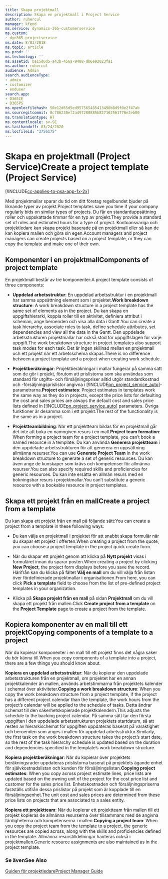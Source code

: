 ```yaml
---
title: Skapa projektmall
description: Skapa en projektmall i Project Service
author: ruhercul
manager: kfend
ms.service: dynamics-365-customerservice
ms.custom:
- dyn365-projectservice
ms.date: 8/03/2018
ms.topic: article
ms.prod: ''
ms.technology: ''
ms.assetid: ba15d6d5-a43b-456a-9488-db6e92023fa1
ms.author: ruhercul
audience: Admin
search.audienceType:
- admin
- customizer
- enduser
search.app:
- D365CE
- D365PS
ms.openlocfilehash: 50e12d65d5ed957565485413490b8d9f0e2f47ab
ms.sourcegitcommit: 8c786230ef2a497280885b827162561776e2eb00
ms.translationtype: HT
ms.contentlocale: sv-SE
ms.lasthandoff: 03/24/2020
ms.locfileid: "3756175"
---
```

# <a name="create-a-project-template-project-service"></a><span data-ttu-id="eea2c-103">Skapa en projektmall (Project Service)</span><span class="sxs-lookup"><span data-stu-id="eea2c-103">Create a project template (Project Service)</span></span>

[!INCLUDE[cc-applies-to-psa-app-1x-2x](../includes/cc-applies-to-psa-app-1x-2x.md)]

<span data-ttu-id="eea2c-104">Med projektmallar sparar du tid om ditt företag regelbundet bjuder på liknande typer av projekt.</span><span class="sxs-lookup"><span data-stu-id="eea2c-104">Project templates save you time if your company regularly bids on similar types of projects.</span></span> <span data-ttu-id="eea2c-105">Du får en standarduppsättning roller och uppskattade timmar för en typ av projekt.</span><span class="sxs-lookup"><span data-stu-id="eea2c-105">They provide a standard set of roles and estimated hours for a type of project.</span></span> <span data-ttu-id="eea2c-106">Kontoansvariga och projektledare kan skapa projekt baserade på en projektmall eller så kan de kan kopiera mallen och göra sin egen.</span><span class="sxs-lookup"><span data-stu-id="eea2c-106">Account managers and project managers can create projects based on a project template, or they can copy the template and make one of their own.</span></span>  
  
## <a name="components-of-project-template"></a><span data-ttu-id="eea2c-107">Komponenter i en projektmall</span><span class="sxs-lookup"><span data-stu-id="eea2c-107">Components of project template</span></span>
 <span data-ttu-id="eea2c-108">En projektmall består av tre komponenter:</span><span class="sxs-lookup"><span data-stu-id="eea2c-108">A project template consists of three components:</span></span>  
  
- <span data-ttu-id="eea2c-109">**Uppdelad arbetsstruktur**: En uppdelad arbetsstruktur i en projektmall har samma uppsättning element som i projektet.</span><span class="sxs-lookup"><span data-stu-id="eea2c-109">**Work breakdown structure**: A work breakdown structure in a project template has the same set of elements as in the project.</span></span> <span data-ttu-id="eea2c-110">Du kan skapa en uppgiftshierarki, koppla roller till en aktivitet, definiera attribut i scheman, ange beroenden och visa alla data i Gantt.</span><span class="sxs-lookup"><span data-stu-id="eea2c-110">You can create a task hierarchy, associate roles to task, define schedule attributes, set dependencies and view all the data in the Gantt.</span></span> <span data-ttu-id="eea2c-111">Den uppdelade arbetsstrukturen projektmallar har också stöd för uppgiftslägen för varje uppgift.</span><span class="sxs-lookup"><span data-stu-id="eea2c-111">The work breakdown structure in project templates also support task modes for each task.</span></span> <span data-ttu-id="eea2c-112">Det är ingen skillnad mellan en projektmall och ett projekt när ett arbetsschema skapas.</span><span class="sxs-lookup"><span data-stu-id="eea2c-112">There is no difference between a project template and a project when creating work schedule.</span></span>  
  
- <span data-ttu-id="eea2c-113">**Projektberäkningar**: Projektberäkningar i mallar fungerar på samma sätt som de gör i projekt, förutom att prislistorna som ska användas som standard för utgifts- och försäljningspriser alltid utgör standardkostnad och -försäljningsprislistor angivna i [!INCLUDE[pn_project_service_auto](../includes/pn-project-service-auto.md)]-parametrarna.</span><span class="sxs-lookup"><span data-stu-id="eea2c-113">**Project estimates**: Project estimates in templates work the same way as they do in projects, except the price lists for defaulting the cost and sales prices are always the default cost and sales price lists defined in [!INCLUDE[pn_project_service_auto](../includes/pn-project-service-auto.md)] parameters.</span></span> <span data-ttu-id="eea2c-114">Övriga funktioner är desamma som i ett projekt.</span><span class="sxs-lookup"><span data-stu-id="eea2c-114">The rest of the functionality is the same as in a project.</span></span>  
  
- <span data-ttu-id="eea2c-115">**Projektteambildning**: När ett projektteam bildas för en projektmall går det inte att boka en namngiven resurs i en mall.</span><span class="sxs-lookup"><span data-stu-id="eea2c-115">**Project team formation**: When forming a project team for a project template, you can’t book a named resource in a template.</span></span> <span data-ttu-id="eea2c-116">Du kan använda **Generera projektteam** i den uppdelade arbetsstrukturen för att generera en uppsättning allmänna resurser.</span><span class="sxs-lookup"><span data-stu-id="eea2c-116">You can use **Generate Project Team** in the work breakdown structure to generate a set of generic resources.</span></span> <span data-ttu-id="eea2c-117">Du kan även ange de kunskaper som krävs och kompetenser för allmänna resurser.</span><span class="sxs-lookup"><span data-stu-id="eea2c-117">You can also specify required skills and proficiencies for generic resources.</span></span> <span data-ttu-id="eea2c-118">Du kan inte ersätta en allmän resurs med en bokningsbar resurs i projektmallar.</span><span class="sxs-lookup"><span data-stu-id="eea2c-118">You can’t substitute a generic resource with a bookable resource in project templates.</span></span>  
  
## <a name="create-a-project-from-a-template"></a><span data-ttu-id="eea2c-119">Skapa ett projekt från en mall</span><span class="sxs-lookup"><span data-stu-id="eea2c-119">Create a project from a template</span></span>  
 <span data-ttu-id="eea2c-120">Du kan skapa ett projekt från en mall på följande sätt:</span><span class="sxs-lookup"><span data-stu-id="eea2c-120">You can create a project from a template in these following ways:</span></span>  
  
-   <span data-ttu-id="eea2c-121">Du kan välja en projektmall i projektet för att snabbt skapa formulär när du skapar ett projekt i offerten.</span><span class="sxs-lookup"><span data-stu-id="eea2c-121">When creating a project from the quote, you can choose a project template in the project quick create form.</span></span>  
  
-   <span data-ttu-id="eea2c-122">När du skapar ett projekt genom att klicka på **Nytt projekt** visas i formuläret innan du sparar posten.</span><span class="sxs-lookup"><span data-stu-id="eea2c-122">When creating a project by clicking **New Project**, the project form displays before you save the record.</span></span> <span data-ttu-id="eea2c-123">Härifrån kan du klicka på fältet **Välj en mall** om du vill välja från listan över fördefinierade projektmallar i organisationen.</span><span class="sxs-lookup"><span data-stu-id="eea2c-123">From here, you can click **Pick a template** field to choose from the list of pre-defined project templates in your organization.</span></span>  
  
-   <span data-ttu-id="eea2c-124">Klicka på **Skapa projekt från en mall** på sidan **Projektmall** om du vill skapa ett projekt från mallen.</span><span class="sxs-lookup"><span data-stu-id="eea2c-124">Click **Create project from a template** on the **Project Template** page to create a project from the template.</span></span>  
  
## <a name="copying-components-of-a-template-to-a-project"></a><span data-ttu-id="eea2c-125">Kopiera komponenter av en mall till ett projekt</span><span class="sxs-lookup"><span data-stu-id="eea2c-125">Copying components of a template to a project</span></span>  
 <span data-ttu-id="eea2c-126">När du kopierar komponenter i en mall till ett projekt finns det några saker du bör känna till.</span><span class="sxs-lookup"><span data-stu-id="eea2c-126">When you copy components of a template into a project, there are a few things you should know about.</span></span>  
  
 <span data-ttu-id="eea2c-127">**Kopiera en uppdelad arbetsstruktur**: När du kopierar den uppdelade arbetsstrukturen från en projektmall, om projektet har en annan projektkalender än mallen, används arbetstimmarna från projektets kalender i schemat över aktiviteter.</span><span class="sxs-lookup"><span data-stu-id="eea2c-127">**Copying a work breakdown structure**: When you copy the work breakdown structure from a project template, if the project has a different project calendar than the template, the work hours from the project’s calendar will be applied to the schedule of tasks.</span></span> <span data-ttu-id="eea2c-128">Detta ändrar schemat till den säkerhetskopierade projektkalendern.</span><span class="sxs-lookup"><span data-stu-id="eea2c-128">This adjusts the schedule to the backing project calendar.</span></span> <span data-ttu-id="eea2c-129">På samma sätt tar den första uppgiften i den uppdelade arbetsstrukturen projektets startdatum, så att resten av hierarkischemat för uppgiften uppdateras baserat på varaktighet och beroenden som anges i mallen för uppdelad arbetsstruktur.</span><span class="sxs-lookup"><span data-stu-id="eea2c-129">Similarly, the first task on the work breakdown structure takes the project’s start date, so the rest of the task hierarchy schedule is updated based on the duration and dependencies specified in the template’s work breakdown structure.</span></span>  
  
 <span data-ttu-id="eea2c-130">**Kopiera projektberäkningar**: När du kopierar över projektets beräkningsrader uppdateras prislistorna baserat på projektets ägande enhet för självkostnadslistan och kunden för försäljningslistan.</span><span class="sxs-lookup"><span data-stu-id="eea2c-130">**Copying project estimates**: When you copy across project estimate lines, price lists are updated based on the owning unit of the project for the cost price list and customer for the sales price list.</span></span> <span data-ttu-id="eea2c-131">Enhetskostnaden och försäljningspriserna fastställs utifrån dessa prislistor på projekt som är kopplade till en försäljningsenhet.</span><span class="sxs-lookup"><span data-stu-id="eea2c-131">The unit cost and sales prices are determined from these price lists on projects that are associated to a sales entity.</span></span>  
  
 <span data-ttu-id="eea2c-132">**Kopiera ett projektteam**: När du kopierar ett projektteam från mallen till ett projekt kopieras de allmänna resurserna över tillsammans med de angivna färdigheterna och kompetenserna i mallen.</span><span class="sxs-lookup"><span data-stu-id="eea2c-132">**Copying a project team**: When you copy the project team from the template to a project, the generic resources are copied across, along with the skills and proficiencies defined in the template.</span></span> <span data-ttu-id="eea2c-133">Allmänna resurstilldelningar hanteras också i projektmallen.</span><span class="sxs-lookup"><span data-stu-id="eea2c-133">Generic resource assignments are also maintained as in the project template.</span></span>  
  
### <a name="see-also"></a><span data-ttu-id="eea2c-134">Se även</span><span class="sxs-lookup"><span data-stu-id="eea2c-134">See Also</span></span>  
 [<span data-ttu-id="eea2c-135">Guiden för projektledare</span><span class="sxs-lookup"><span data-stu-id="eea2c-135">Project Manager Guide</span></span>](../project-service/project-manager-guide.md)
